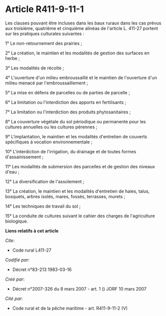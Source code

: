 # Article R411-9-11-1

Les clauses pouvant être incluses dans les baux ruraux dans les cas prévus aux troisième, quatrième et cinquième alinéas de
l'article L. 411-27 portent sur les pratiques culturales suivantes :

1° Le non-retournement des prairies ;

2° La création, le maintien et les modalités de gestion des surfaces en herbe ;

3° Les modalités de récolte ;

4° L'ouverture d'un milieu embroussaillé et le maintien de l'ouverture d'un milieu menacé par l'embroussaillement ;

5° La mise en défens de parcelles ou de parties de parcelle ;

6° La limitation ou l'interdiction des apports en fertilisants ;

7° La limitation ou l'interdiction des produits phytosanitaires ;

8° La couverture végétale du sol périodique ou permanente pour les cultures annuelles ou les cultures pérennes ;

9° L'implantation, le maintien et les modalités d'entretien de couverts spécifiques à vocation environnementale ;

10° L'interdiction de l'irrigation, du drainage et de toutes formes d'assainissement ;

11° Les modalités de submersion des parcelles et de gestion des niveaux d'eau ;

12° La diversification de l'assolement ;

13° La création, le maintien et les modalités d'entretien de haies, talus, bosquets, arbres isolés, mares, fossés, terrasses,
murets ;

14° Les techniques de travail du sol ;

15° La conduite de cultures suivant le cahier des charges de l'agriculture biologique.

**Liens relatifs à cet article**

_Cite_:

  - Code rural L411-27

_Codifié par_:

  - Décret n°83-213 1983-03-16

_Créé par_:

  - Décret n°2007-326 du 8 mars 2007 - art. 1 () JORF 10 mars 2007

_Cité par_:

  - Code rural et de la pêche maritime - art. R411-9-11-2 (V)
